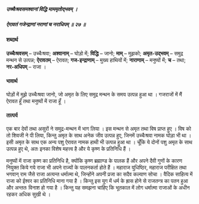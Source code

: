 ##### उच्चैःश्रवसमश्वानां विद्धि माममृतोद्भवम् ।
##### ऐरावतं गजेन्द्राणां नराणां च नराधिपम् ॥ २७ ॥

#### शब्दार्थ

**उच्चैःश्रवसम्** – उच्चैःश्रवा; **अश्वानाम्** – घोड़ो में; **विद्धि** – जानो; **माम्** – मुझको; **अमृत-उद्भवम्** – समुद्र मन्थन से उत्पन्न; **ऐरावतम्** – ऐरावत; **गज-इन्द्राणाम्** – मुख्य हाथियों में; **नाराणाम्** – मनुष्यों में; **च** – तथा; **नर-अधिपम्** – राजा ।

#### भावार्थ

घोड़ों में मुझे उच्चैःश्रवा जानो, जो अमृत के लिए समुद्र मन्थन के समय उत्पन्न हुआ था । गजराजों में मैं ऐरावत हूँ तथा मनुष्यों में राजा हूँ ।

#### तात्पर्य

एक बार देवों तथा असुरों ने समुद्र-मन्थन में भाग लिया । इस मन्थन से अमृत तथा विष प्राप्त हुए । विष को तो शिवजी ने पी लिया, किन्तु अमृत के साथ अनेक जीव उत्पन्न हुए, जिनमें उच्चैःश्रवा नामक घोड़ा भी था । इसी अमृत के साथ एक अन्य पशु ऐरावत नामक हाथी भी उत्पन्न हुआ था । चूँकि ये दोनों पशु अमृत के साथ उत्पन्न हुए थे, अतः इनका विशेष महत्त्व है और ये कृष्ण के प्रतिनिधि हैं ।

मनुष्यों में राजा कृष्ण का प्रतिनिधि है, क्योंकि कृष्ण ब्रह्माण्ड के पालक हैं और अपने दैवी गुणों के कारण नियुक्त किये गये राजा भी अपने राज्यों के पालनकर्ता होते हैं । महाराज युधिष्ठिर, महाराज परीक्षित तथा भगवान् राम जैसे राजा अत्यन्त धर्मात्मा थे, जिन्होंने अपनी प्रजा का सदैव कल्याण सोचा । वैदिक साहित्य में राजा को ईश्वर का प्रतिनिधि माना गया है । किन्तु इस युग में धर्म के ह्रास होने से राजतन्त्र का पतन हुआ और अन्ततः विनाश हो गया है । किन्तु यह समझना चाहिए कि भूतकाल में लोग धर्मात्मा राजाओं के अधीन रहकर अधिक सुखी थे ।